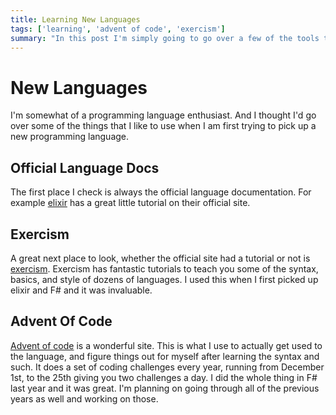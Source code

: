 ```yaml
---
title: Learning New Languages
tags: ['learning', 'advent of code', 'exercism']
summary: "In this post I'm simply going to go over a few of the tools that I use when learning a new programming language"
---
```


# New Languages

I'm somewhat of a programming language enthusiast. And I thought I'd go over some of the things that I like to use when I am first trying to pick up a new programming language.

## Official Language Docs

The first place I check is always the official language documentation. For example [elixir](https://elixir-lang.org) has a great little tutorial on their official site.

## Exercism

A great next place to look, whether the official site had a tutorial or not is [exercism](https://exercism.io). Exercism has fantastic tutorials to teach you some of the syntax, basics, and style of dozens of languages. I used this when I first picked up elixir and F# and it was invaluable.

## Advent Of Code

[Advent of code](https://adventofcode.com) is a wonderful site. This is what I use to actually get used to the language, and figure things out for myself after learning the syntax and such. It does a set of coding challenges every year, running from December 1st, to the 25th giving you two challenges a day. I did the whole thing in F# last year and it was great. I'm planning on going through all of the previous years as well and working on those.

